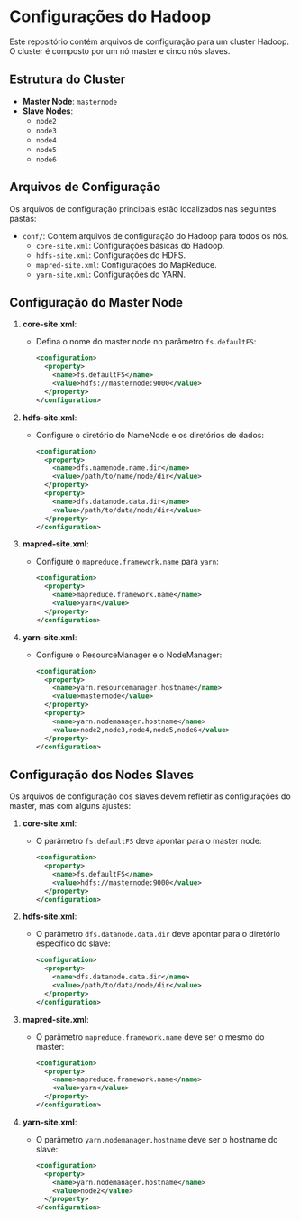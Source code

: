 # Configurações do Hadoop

Este repositório contém arquivos de configuração para um cluster Hadoop. O cluster é composto por um nó master e cinco nós slaves.

## Estrutura do Cluster

- **Master Node**: `masternode`
- **Slave Nodes**:
  - `node2`
  - `node3`
  - `node4`
  - `node5`
  - `node6`

## Arquivos de Configuração

Os arquivos de configuração principais estão localizados nas seguintes pastas:

- `conf/`: Contém arquivos de configuração do Hadoop para todos os nós.
  - `core-site.xml`: Configurações básicas do Hadoop.
  - `hdfs-site.xml`: Configurações do HDFS.
  - `mapred-site.xml`: Configurações do MapReduce.
  - `yarn-site.xml`: Configurações do YARN.

## Configuração do Master Node

1. **core-site.xml**:
   - Defina o nome do master node no parâmetro `fs.defaultFS`:
     ```xml
     <configuration>
       <property>
         <name>fs.defaultFS</name>
         <value>hdfs://masternode:9000</value>
       </property>
     </configuration>
     ```

2. **hdfs-site.xml**:
   - Configure o diretório do NameNode e os diretórios de dados:
     ```xml
     <configuration>
       <property>
         <name>dfs.namenode.name.dir</name>
         <value>/path/to/name/node/dir</value>
       </property>
       <property>
         <name>dfs.datanode.data.dir</name>
         <value>/path/to/data/node/dir</value>
       </property>
     </configuration>
     ```

3. **mapred-site.xml**:
   - Configure o `mapreduce.framework.name` para `yarn`:
     ```xml
     <configuration>
       <property>
         <name>mapreduce.framework.name</name>
         <value>yarn</value>
       </property>
     </configuration>
     ```

4. **yarn-site.xml**:
   - Configure o ResourceManager e o NodeManager:
     ```xml
     <configuration>
       <property>
         <name>yarn.resourcemanager.hostname</name>
         <value>masternode</value>
       </property>
       <property>
         <name>yarn.nodemanager.hostname</name>
         <value>node2,node3,node4,node5,node6</value>
       </property>
     </configuration>
     ```

## Configuração dos Nodes Slaves

Os arquivos de configuração dos slaves devem refletir as configurações do master, mas com alguns ajustes:

1. **core-site.xml**:
   - O parâmetro `fs.defaultFS` deve apontar para o master node:
     ```xml
     <configuration>
       <property>
         <name>fs.defaultFS</name>
         <value>hdfs://masternode:9000</value>
       </property>
     </configuration>
     ```

2. **hdfs-site.xml**:
   - O parâmetro `dfs.datanode.data.dir` deve apontar para o diretório específico do slave:
     ```xml
     <configuration>
       <property>
         <name>dfs.datanode.data.dir</name>
         <value>/path/to/data/node/dir</value>
       </property>
     </configuration>
     ```

3. **mapred-site.xml**:
   - O parâmetro `mapreduce.framework.name` deve ser o mesmo do master:
     ```xml
     <configuration>
       <property>
         <name>mapreduce.framework.name</name>
         <value>yarn</value>
       </property>
     </configuration>
     ```

4. **yarn-site.xml**:
   - O parâmetro `yarn.nodemanager.hostname` deve ser o hostname do slave:
     ```xml
     <configuration>
       <property>
         <name>yarn.nodemanager.hostname</name>
         <value>node2</value>
       </property>
     </configuration>
     ```


